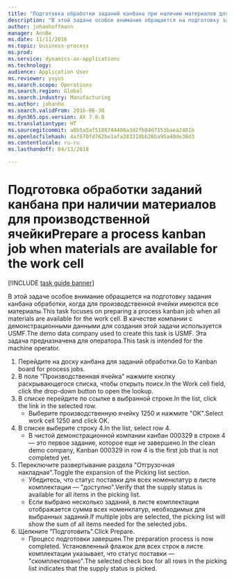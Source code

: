 ```yaml
---
title: "Подготовка обработки заданий канбана при наличии материалов для производственной ячейки"
description: "В этой задаче особое внимание обращается на подготовку задания канбана обработки, когда для производственной ячейки имеются все материалы."
author: johanhoffmann
manager: AnnBe
ms.date: 11/11/2016
ms.topic: business-process
ms.prod: 
ms.service: dynamics-ax-applications
ms.technology: 
audience: Application User
ms.reviewer: yuyus
ms.search.scope: Operations
ms.search.region: Global
ms.search.industry: Manufacturing
ms.author: johanho
ms.search.validFrom: 2016-06-30
ms.dyn365.ops.version: AX 7.0.0
ms.translationtype: HT
ms.sourcegitcommit: a8b5a5af5108744406a3d2fb84d7151baea2481b
ms.openlocfilehash: 4af670fd762be1afa283310bb26ba95a40de30d3
ms.contentlocale: ru-ru
ms.lasthandoff: 04/13/2018

---
```

# <a name="prepare-a-process-kanban-job-when-materials-are-available-for-the-work-cell"></a><span data-ttu-id="2cff8-103">Подготовка обработки заданий канбана при наличии материалов для производственной ячейки</span><span class="sxs-lookup"><span data-stu-id="2cff8-103">Prepare a process kanban job when materials are available for the work cell</span></span>

[!INCLUDE [task guide banner](../../includes/task-guide-banner.md)]

<span data-ttu-id="2cff8-104">В этой задаче особое внимание обращается на подготовку задания канбана обработки, когда для производственной ячейки имеются все материалы.</span><span class="sxs-lookup"><span data-stu-id="2cff8-104">This task focuses on preparing a process kanban job when all materials are available for the work cell.</span></span> <span data-ttu-id="2cff8-105">В качестве компании с демонстрационными данными для создания этой задачи используется USMF.</span><span class="sxs-lookup"><span data-stu-id="2cff8-105">The demo data company used to create this task is USMF.</span></span> <span data-ttu-id="2cff8-106">Эта задача предназначена для оператора.</span><span class="sxs-lookup"><span data-stu-id="2cff8-106">This task is intended for the machine operator.</span></span>

1. <span data-ttu-id="2cff8-107">Перейдите на доску канбана для заданий обработки.</span><span class="sxs-lookup"><span data-stu-id="2cff8-107">Go to Kanban board for process jobs.</span></span>
2. <span data-ttu-id="2cff8-108">В поле "Производственная ячейка" нажмите кнопку раскрывающегося списка, чтобы открыть поиск.</span><span class="sxs-lookup"><span data-stu-id="2cff8-108">In the Work cell field, click the drop-down button to open the lookup.</span></span>
3. <span data-ttu-id="2cff8-109">В списке перейдите по ссылке в выбранной строке.</span><span class="sxs-lookup"><span data-stu-id="2cff8-109">In the list, click the link in the selected row.</span></span>
    * <span data-ttu-id="2cff8-110">Выберите производственную ячейку 1250 и нажмите "ОК".</span><span class="sxs-lookup"><span data-stu-id="2cff8-110">Select work cell 1250 and click OK.</span></span>  
4. <span data-ttu-id="2cff8-111">В списке выберите строку 4.</span><span class="sxs-lookup"><span data-stu-id="2cff8-111">In the list, select row 4.</span></span>
    * <span data-ttu-id="2cff8-112">В чистой демонстрационной компании канбан 000329 в строке 4 — это первое задание, которое еще не завершено.</span><span class="sxs-lookup"><span data-stu-id="2cff8-112">In the clean demo company, Kanban 000329 in row 4 is the first job that is not completed yet.</span></span>  
5. <span data-ttu-id="2cff8-113">Переключите развертывание раздела "Отгрузочная накладная".</span><span class="sxs-lookup"><span data-stu-id="2cff8-113">Toggle the expansion of the Picking list section.</span></span>
    * <span data-ttu-id="2cff8-114">Убедитесь, что статус поставки для всех номенклатур в листе комплектации — "доступно".</span><span class="sxs-lookup"><span data-stu-id="2cff8-114">Verify that the supply status is available for all items in the picking list.</span></span>  
    * <span data-ttu-id="2cff8-115">Если выбрано несколько заданий, в листе комплектации отображается сумма всех номенклатур, необходимых для выбранных заданий.</span><span class="sxs-lookup"><span data-stu-id="2cff8-115">If multiple jobs are selected, the picking list will show the sum of all items needed for the selected jobs.</span></span>  
6. <span data-ttu-id="2cff8-116">Щелкните "Подготовить".</span><span class="sxs-lookup"><span data-stu-id="2cff8-116">Click Prepare.</span></span>
    * <span data-ttu-id="2cff8-117">Процесс подготовки завершен.</span><span class="sxs-lookup"><span data-stu-id="2cff8-117">The preparation process is now completed.</span></span> <span data-ttu-id="2cff8-118">Установленный флажок для всех строк в листе комплектации указывает, что статус поставки — "скомплектовано".</span><span class="sxs-lookup"><span data-stu-id="2cff8-118">The selected check box for all rows in the picking list indicates that the supply status is picked.</span></span>  

